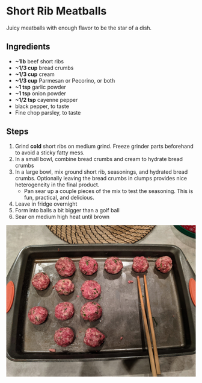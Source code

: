 # Short Rib Meatballs
Juicy meatballs with enough flavor to be the star of a dish.
## Ingredients
- **~1lb** beef short ribs
- **~1/3 cup** bread crumbs
- **~1/3 cup** cream
- **~1/3 cup** Parmesan or Pecorino, or both
- **~1 tsp** garlic powder
- **~1 tsp** onion powder
- **~1/2 tsp** cayenne pepper
- black pepper, to taste
- Fine chop parsley, to taste

## Steps
1. Grind **cold** short ribs on medium grind. Freeze grinder parts beforehand to avoid a sticky fatty mess.
1. In a small bowl, combine bread crumbs and cream to hydrate bread crumbs
1. In a large bowl, mix ground short rib, seasonings, and hydrated bread crumbs. Optionally leaving the bread crumbs in clumps provides nice heterogeneity in the final product.
	- Pan sear up a couple pieces of the mix to test the seasoning. This is fun, practical, and delicious.
1. Leave in fridge overnight
1. Form into balls a bit bigger than a golf ball
1. Sear on medium high heat until brown

![](meatballs.jpg)